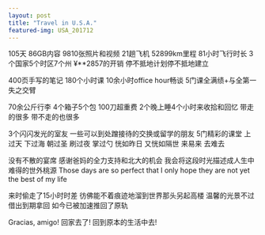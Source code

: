```yaml
---
layout: post
title: "Travel in U.S.A."
featured-img: USA_201712
---
```


105天
86GB内容
9810张照片和视频
21趟飞机
52899km里程
81小时飞行时长
3个国家5个时区7个州
¥**2857的开销
停不抵地计划停不抵地建立

400页手写的笔记
180个小时课
10余小时office hour畅谈
5门课全满绩+与全第一失之交臂

70余公斤行李
4个箱子5个包
100刀超重费
2个晚上睡4个小时来收拾和回忆
带走的很多 带不走的也很多

3个闪闪发光的室友
一些可以到处蹭接待的交换或留学的朋友
5门精彩的课堂
上过天 下过海 朝过圣 刷过夜 掌过勺
恍如昨日
又恍如隔世
来易来 去难去

没有不散的宴席
感谢爸妈的全力支持和北大的机会
我会将这段时光描述成人生中难得的世外桃源
Those days are so perfect that I only hope they are not yet the best of my life

来时偷走了15小时时差
彷佛能不着痕迹地溜到世界那头另起高楼
温馨的光景不过借出到期拿回
如今已被加速推回了原轨

Gracias, amigo!
回家去了! 回到原本的生活中去!